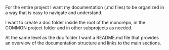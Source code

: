 For the entire project I want my documentation (.md files) to be organized in a way that is easy to navigate and understand.

I want to create a doc folder inside the root of the monorepo, in the COMMON project folder and in other subprojects as needed.

At the same level as the doc folder I want a README.md file that provides an overview of the documentation structure and links to the main sections.